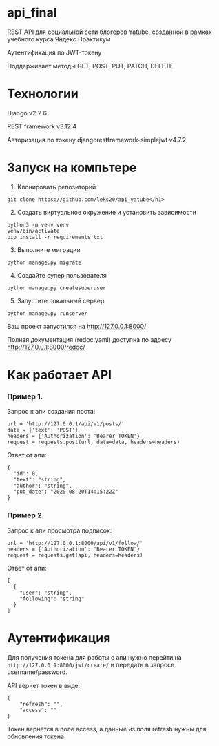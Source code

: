 # api_final
REST API для социальной сети блогеров Yatube, созданной в рамках учебного курса Яндекс.Практикум

Аутентификация по JWT-токену

Поддерживает методы GET, POST, PUT, PATCH, DELETE

# Технологии
Django v2.2.6

REST framework v3.12.4

Авторизация по токену djangorestframework-simplejwt v4.7.2
  
# Запуск на компьтере
1. Клонировать репозиторий
```
git clone https://github.com/leks20/api_yatube</h1>
```
2. Создать виртуальное окружение и установить зависимости
```
python3 -m venv venv
venv/bin/activate
pip install -r requirements.txt
```
3. Выполните миграции
```
python manage.py migrate
```
4. Создайте супер пользователя
```
python manage.py createsuperuser
```
5. Запустите локальный сервер
```
python manage.py runserver
```

Ваш проект запустился на http://127.0.0.1:8000/

Полная документация (redoc.yaml) доступна по адресу http://127.0.0.1:8000/redoc/

# Как работает API
<h3>Пример 1.</h3>

Запрос к апи создания поста:
```
url = 'http://127.0.0.1/api/v1/posts/'
data = {'text': 'POST'}
headers = {'Authorization': 'Bearer TOKEN'}
request = requests.post(url, data=data, headers=headers)
```
Ответ от апи:
```
{
  "id": 0,
  "text": "string",
  "author": "string",
  "pub_date": "2020-08-20T14:15:22Z"
}
```

<h3>Пример 2.</h3>

Запрос к апи просмотра подписок:
```
url = 'http://127.0.0.1:8000/api/v1/follow/'
headers = {'Authorization': 'Bearer TOKEN'}
request = requests.get(api, headers=headers)
```
Ответ от апи:
```
[
  {
    "user": "string",
    "following": "string"
  }
]
```

# Аутентификация 
Для получения токена для работы с апи нужно перейти на 
```http://127.0.0.1:8000/jwt/create/```
и передать в запросе username/password.

API вернет токен в виде:
```
{
    "refresh": "",
    "access": ""
}
```
Токен вернётся в поле access, а данные из поля refresh нужны для обновления токена
